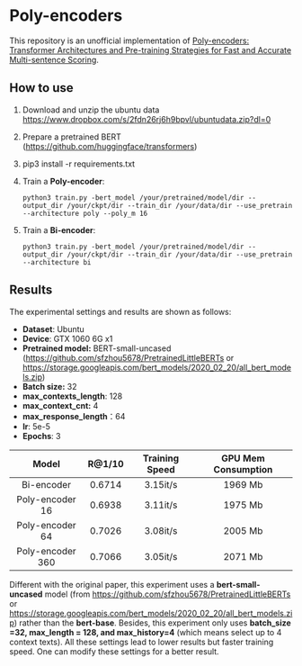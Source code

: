 # Poly-encoders

This repository is an unofficial implementation of [Poly-encoders: Transformer Architectures and Pre-training Strategies for Fast and Accurate Multi-sentence Scoring](https://arxiv.org/abs/1905.01969v2).



## How to use

1. Download and unzip the ubuntu data https://www.dropbox.com/s/2fdn26rj6h9bpvl/ubuntudata.zip?dl=0

2. Prepare a pretrained BERT (https://github.com/huggingface/transformers)

3. pip3 install -r requirements.txt 

4. Train a **Poly-encoder**:

   ```shell
   python3 train.py -bert_model /your/pretrained/model/dir --output_dir /your/ckpt/dir --train_dir /your/data/dir --use_pretrain --architecture poly --poly_m 16
   ```

4. Train a **Bi-encoder**:

   ```shell
   python3 train.py -bert_model /your/pretrained/model/dir --output_dir /your/ckpt/dir --train_dir /your/data/dir --use_pretrain --architecture bi
   ```

   

## Results

The experimental settings and results are shown as follows:

- **Dataset**: Ubuntu 
- **Device**: GTX 1060 6G x1
- **Pretrained model:** BERT-small-uncased (https://github.com/sfzhou5678/PretrainedLittleBERTs or https://storage.googleapis.com/bert_models/2020_02_20/all_bert_models.zip)
- **Batch size:** 32
- **max_contexts_length**: 128
- **max_context_cnt:** 4
- **max_response_length**：64
- **lr**: 5e-5
- **Epochs**: 3

|       Model       | **R@1/10** | **Training Speed** | **GPU Mem Consumption** |
| :---------------: | :--------: | :----------------: | :---------------------: |
|    Bi-encoder     |   0.6714   |      3.15it/s      |        1969  Mb         |
| Poly-encoder  16  |   0.6938   |      3.11it/s      |         1975 Mb         |
| Poly-encoder  64  |   0.7026   |      3.08it/s      |         2005 Mb         |
| Poly-encoder  360 |   0.7066   |      3.05it/s      |         2071 Mb         |

Different with the original paper, this experiment uses a **bert-small-uncased** model (from https://github.com/sfzhou5678/PretrainedLittleBERTs or https://storage.googleapis.com/bert_models/2020_02_20/all_bert_models.zip) rather than the **bert-base**. Besides, this experiment only uses **batch_size =32, max_length = 128, and max_history=4** (which means select up to 4 context texts). All these settings lead to lower results but faster training speed. One can modify these settings for a better result.

